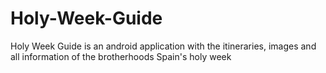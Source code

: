 Holy-Week-Guide
===============

Holy Week Guide is an android application with the itineraries, images and all information of the brotherhoods Spain's holy week 